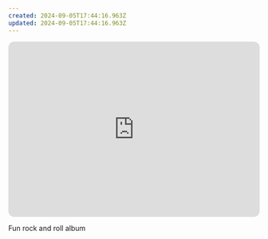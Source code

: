 ```yaml
---
created: 2024-09-05T17:44:16.963Z
updated: 2024-09-05T17:44:16.963Z
---
```

<iframe style="border-radius:12px" src="https://open.spotify.com/embed/album/4bH0EjYwaCI4UmjBkq6ScT?utm_source=generator" width="100%" height="352" frameBorder="0" allowfullscreen="" allow="autoplay; clipboard-write; encrypted-media; fullscreen; picture-in-picture" loading="lazy"></iframe>

Fun rock and roll album